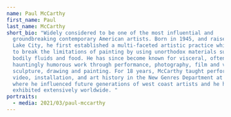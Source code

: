 ```yaml
---
name: Paul McCarthy
first_name: Paul
last_name: McCarthy
short_bio: "Widely considered to be one of the most influential and
  groundbreaking contemporary American artists. Born in 1945, and raised in Salt
  Lake City, he first established a multi-faceted artistic practice which sought
  to break the limitations of painting by using unorthodox materials such as
  bodily fluids and food. He has since become known for visceral, often
  hauntingly humorous work through performance, photography, film and video,
  sculpture, drawing and painting. For 18 years, McCarthy taught performance,
  video, installation, and art history in the New Genres Department at UCLA,
  where he influenced future generations of west coast artists and he has
  exhibited extensively worldwide. "
portraits:
  - media: 2021/03/paul-mccarthy
---
```

